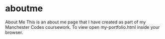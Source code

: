 # aboutme
About Me
This is an about me page that I have created as part of my Manchester Codes coursework. To view open my-portfolio.html inside your browser. 
